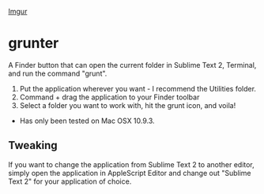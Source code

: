 [Imgur](http://i.imgur.com/8sgIPVk.png)

grunter
=======

A Finder button that can open the current folder in Sublime Text 2, Terminal, and run the command "grunt".

1. Put the application wherever you want - I recommend the Utilities folder. 
2. Command + drag the application to your Finder toolbar
3. Select a folder you want to work with, hit the grunt icon, and voila!

* Has only been tested on Mac OSX 10.9.3.

## Tweaking

If you want to change the application from Sublime Text 2 to another editor, simply open the application in AppleScript Editor and change out "Sublime Text 2" for your application of choice. 
